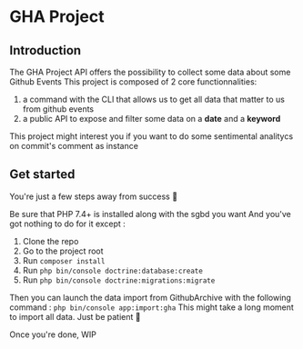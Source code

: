 # GHA Project

## Introduction

The GHA Project API offers the possibility to collect some data about some Github Events
This project is composed of 2 core functionnalities:
 1. a command with the CLI that allows us to get all data that matter to us from github events
 2. a public API to expose and filter some data on a **date** and a **keyword**

This project might interest you if you want to do some sentimental analitycs on commit's comment as instance

## Get started
You're just a few steps away from success 🚀

Be sure that PHP 7.4+ is installed along with the sgbd you want
And you've got nothing to do for it except :
1. Clone the repo
2. Go to the project root
3. Run `composer install`
4. Run `php bin/console doctrine:database:create`
5. Run `php bin/console doctrine:migrations:migrate`

Then you can launch the data import from GithubArchive with the following command :
`php bin/console app:import:gha`
This might take a long moment to import all data. Just be patient 🧘

Once you're done, WIP
